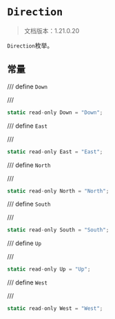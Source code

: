 # `Direction`

> 文档版本：1.21.0.20

`Direction`枚举。

## 常量

/// define
`Down`


///

```js
static read-only Down = "Down";
```


/// define
`East`


///

```js
static read-only East = "East";
```


/// define
`North`


///

```js
static read-only North = "North";
```


/// define
`South`


///

```js
static read-only South = "South";
```


/// define
`Up`


///

```js
static read-only Up = "Up";
```


/// define
`West`


///

```js
static read-only West = "West";
```

